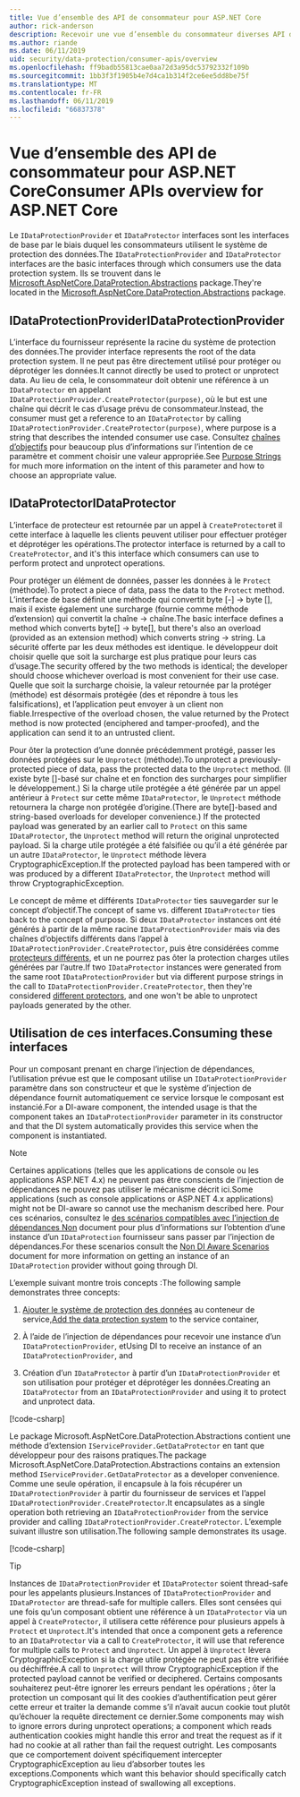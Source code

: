 ```yaml
---
title: Vue d’ensemble des API de consommateur pour ASP.NET Core
author: rick-anderson
description: Recevoir une vue d’ensemble du consommateur diverses API disponibles dans la bibliothèque de protection de données ASP.NET Core.
ms.author: riande
ms.date: 06/11/2019
uid: security/data-protection/consumer-apis/overview
ms.openlocfilehash: ff9badb55813cae0aa72d3a95dc53792332f109b
ms.sourcegitcommit: 1bb3f3f1905b4e7d4ca1b314f2ce6ee5dd8be75f
ms.translationtype: MT
ms.contentlocale: fr-FR
ms.lasthandoff: 06/11/2019
ms.locfileid: "66837378"
---
```

# <a name="consumer-apis-overview-for-aspnet-core"></a><span data-ttu-id="bbc19-103">Vue d’ensemble des API de consommateur pour ASP.NET Core</span><span class="sxs-lookup"><span data-stu-id="bbc19-103">Consumer APIs overview for ASP.NET Core</span></span>

<span data-ttu-id="bbc19-104">Le `IDataProtectionProvider` et `IDataProtector` interfaces sont les interfaces de base par le biais duquel les consommateurs utilisent le système de protection des données.</span><span class="sxs-lookup"><span data-stu-id="bbc19-104">The `IDataProtectionProvider` and `IDataProtector` interfaces are the basic interfaces through which consumers use the data protection system.</span></span> <span data-ttu-id="bbc19-105">Ils se trouvent dans le [Microsoft.AspNetCore.DataProtection.Abstractions](https://www.nuget.org/packages/Microsoft.AspNetCore.DataProtection.Abstractions/) package.</span><span class="sxs-lookup"><span data-stu-id="bbc19-105">They're located in the [Microsoft.AspNetCore.DataProtection.Abstractions](https://www.nuget.org/packages/Microsoft.AspNetCore.DataProtection.Abstractions/) package.</span></span>

## <a name="idataprotectionprovider"></a><span data-ttu-id="bbc19-106">IDataProtectionProvider</span><span class="sxs-lookup"><span data-stu-id="bbc19-106">IDataProtectionProvider</span></span>

<span data-ttu-id="bbc19-107">L’interface du fournisseur représente la racine du système de protection des données.</span><span class="sxs-lookup"><span data-stu-id="bbc19-107">The provider interface represents the root of the data protection system.</span></span> <span data-ttu-id="bbc19-108">Il ne peut pas être directement utilisé pour protéger ou déprotéger les données.</span><span class="sxs-lookup"><span data-stu-id="bbc19-108">It cannot directly be used to protect or unprotect data.</span></span> <span data-ttu-id="bbc19-109">Au lieu de cela, le consommateur doit obtenir une référence à un `IDataProtector` en appelant `IDataProtectionProvider.CreateProtector(purpose)`, où le but est une chaîne qui décrit le cas d’usage prévu de consommateur.</span><span class="sxs-lookup"><span data-stu-id="bbc19-109">Instead, the consumer must get a reference to an `IDataProtector` by calling `IDataProtectionProvider.CreateProtector(purpose)`, where purpose is a string that describes the intended consumer use case.</span></span> <span data-ttu-id="bbc19-110">Consultez [chaînes d’objectifs](xref:security/data-protection/consumer-apis/purpose-strings) pour beaucoup plus d’informations sur l’intention de ce paramètre et comment choisir une valeur appropriée.</span><span class="sxs-lookup"><span data-stu-id="bbc19-110">See [Purpose Strings](xref:security/data-protection/consumer-apis/purpose-strings) for much more information on the intent of this parameter and how to choose an appropriate value.</span></span>

## <a name="idataprotector"></a><span data-ttu-id="bbc19-111">IDataProtector</span><span class="sxs-lookup"><span data-stu-id="bbc19-111">IDataProtector</span></span>

<span data-ttu-id="bbc19-112">L’interface de protecteur est retournée par un appel à `CreateProtector`et il cette interface à laquelle les clients peuvent utiliser pour effectuer protéger et déprotéger les opérations.</span><span class="sxs-lookup"><span data-stu-id="bbc19-112">The protector interface is returned by a call to `CreateProtector`, and it's this interface which consumers can use to perform protect and unprotect operations.</span></span>

<span data-ttu-id="bbc19-113">Pour protéger un élément de données, passer les données à le `Protect` (méthode).</span><span class="sxs-lookup"><span data-stu-id="bbc19-113">To protect a piece of data, pass the data to the `Protect` method.</span></span> <span data-ttu-id="bbc19-114">L’interface de base définit une méthode qui convertit byte [-] -> byte [], mais il existe également une surcharge (fournie comme méthode d’extension) qui convertit la chaîne -> chaîne.</span><span class="sxs-lookup"><span data-stu-id="bbc19-114">The basic interface defines a method which converts byte[] -> byte[], but there's also an overload (provided as an extension method) which converts string -> string.</span></span> <span data-ttu-id="bbc19-115">La sécurité offerte par les deux méthodes est identique. le développeur doit choisir quelle que soit la surcharge est plus pratique pour leurs cas d’usage.</span><span class="sxs-lookup"><span data-stu-id="bbc19-115">The security offered by the two methods is identical; the developer should choose whichever overload is most convenient for their use case.</span></span> <span data-ttu-id="bbc19-116">Quelle que soit la surcharge choisie, la valeur retournée par la protéger (méthode) est désormais protégée (des et répondre à tous les falsifications), et l’application peut envoyer à un client non fiable.</span><span class="sxs-lookup"><span data-stu-id="bbc19-116">Irrespective of the overload chosen, the value returned by the Protect method is now protected (enciphered and tamper-proofed), and the application can send it to an untrusted client.</span></span>

<span data-ttu-id="bbc19-117">Pour ôter la protection d’une donnée précédemment protégé, passer les données protégées sur le `Unprotect` (méthode).</span><span class="sxs-lookup"><span data-stu-id="bbc19-117">To unprotect a previously-protected piece of data, pass the protected data to the `Unprotect` method.</span></span> <span data-ttu-id="bbc19-118">(Il existe byte []-basé sur chaîne et en fonction des surcharges pour simplifier le développement.) Si la charge utile protégée a été générée par un appel antérieur à `Protect` sur cette même `IDataProtector`, le `Unprotect` méthode retournera la charge non protégée d’origine.</span><span class="sxs-lookup"><span data-stu-id="bbc19-118">(There are byte[]-based and string-based overloads for developer convenience.) If the protected payload was generated by an earlier call to `Protect` on this same `IDataProtector`, the `Unprotect` method will return the original unprotected payload.</span></span> <span data-ttu-id="bbc19-119">Si la charge utile protégée a été falsifiée ou qu’il a été générée par un autre `IDataProtector`, le `Unprotect` méthode lèvera CryptographicException.</span><span class="sxs-lookup"><span data-stu-id="bbc19-119">If the protected payload has been tampered with or was produced by a different `IDataProtector`, the `Unprotect` method will throw CryptographicException.</span></span>

<span data-ttu-id="bbc19-120">Le concept de même et différents `IDataProtector` ties sauvegarder sur le concept d’objectif.</span><span class="sxs-lookup"><span data-stu-id="bbc19-120">The concept of same vs. different `IDataProtector` ties back to the concept of purpose.</span></span> <span data-ttu-id="bbc19-121">Si deux `IDataProtector` instances ont été générés à partir de la même racine `IDataProtectionProvider` mais via des chaînes d’objectifs différents dans l’appel à `IDataProtectionProvider.CreateProtector`, puis être considérées comme [protecteurs différents](xref:security/data-protection/consumer-apis/purpose-strings), et un ne pourrez pas ôter la protection charges utiles générées par l’autre.</span><span class="sxs-lookup"><span data-stu-id="bbc19-121">If two `IDataProtector` instances were generated from the same root `IDataProtectionProvider` but via different purpose strings in the call to `IDataProtectionProvider.CreateProtector`, then they're considered [different protectors](xref:security/data-protection/consumer-apis/purpose-strings), and one won't be able to unprotect payloads generated by the other.</span></span>

## <a name="consuming-these-interfaces"></a><span data-ttu-id="bbc19-122">Utilisation de ces interfaces.</span><span class="sxs-lookup"><span data-stu-id="bbc19-122">Consuming these interfaces</span></span>

<span data-ttu-id="bbc19-123">Pour un composant prenant en charge l’injection de dépendances, l’utilisation prévue est que le composant utilise un `IDataProtectionProvider` paramètre dans son constructeur et que le système d’injection de dépendance fournit automatiquement ce service lorsque le composant est instancié.</span><span class="sxs-lookup"><span data-stu-id="bbc19-123">For a DI-aware component, the intended usage is that the component takes an `IDataProtectionProvider` parameter in its constructor and that the DI system automatically provides this service when the component is instantiated.</span></span>

> [!NOTE]
> <span data-ttu-id="bbc19-124">Certaines applications (telles que les applications de console ou les applications ASP.NET 4.x) ne peuvent pas être conscients de l’injection de dépendances ne pouvez pas utiliser le mécanisme décrit ici.</span><span class="sxs-lookup"><span data-stu-id="bbc19-124">Some applications (such as console applications or ASP.NET 4.x applications) might not be DI-aware so cannot use the mechanism described here.</span></span> <span data-ttu-id="bbc19-125">Pour ces scénarios, consultez le [des scénarios compatibles avec l’injection de dépendances Non](xref:security/data-protection/configuration/non-di-scenarios) document pour plus d’informations sur l’obtention d’une instance d’un `IDataProtection` fournisseur sans passer par l’injection de dépendances.</span><span class="sxs-lookup"><span data-stu-id="bbc19-125">For these scenarios consult the [Non DI Aware Scenarios](xref:security/data-protection/configuration/non-di-scenarios) document for more information on getting an instance of an `IDataProtection` provider without going through DI.</span></span>

<span data-ttu-id="bbc19-126">L’exemple suivant montre trois concepts :</span><span class="sxs-lookup"><span data-stu-id="bbc19-126">The following sample demonstrates three concepts:</span></span>

1. <span data-ttu-id="bbc19-127">[Ajouter le système de protection des données](xref:security/data-protection/configuration/overview) au conteneur de service,</span><span class="sxs-lookup"><span data-stu-id="bbc19-127">[Add the data protection system](xref:security/data-protection/configuration/overview) to the service container,</span></span>

2. <span data-ttu-id="bbc19-128">À l’aide de l’injection de dépendances pour recevoir une instance d’un `IDataProtectionProvider`, et</span><span class="sxs-lookup"><span data-stu-id="bbc19-128">Using DI to receive an instance of an `IDataProtectionProvider`, and</span></span>

3. <span data-ttu-id="bbc19-129">Création d’un `IDataProtector` à partir d’un `IDataProtectionProvider` et son utilisation pour protéger et déprotéger les données.</span><span class="sxs-lookup"><span data-stu-id="bbc19-129">Creating an `IDataProtector` from an `IDataProtectionProvider` and using it to protect and unprotect data.</span></span>

[!code-csharp[](../using-data-protection/samples/protectunprotect.cs?highlight=26,34,35,36,37,38,39,40)]

<span data-ttu-id="bbc19-130">Le package Microsoft.AspNetCore.DataProtection.Abstractions contient une méthode d’extension `IServiceProvider.GetDataProtector` en tant que développeur pour des raisons pratiques.</span><span class="sxs-lookup"><span data-stu-id="bbc19-130">The package Microsoft.AspNetCore.DataProtection.Abstractions contains an extension method `IServiceProvider.GetDataProtector` as a developer convenience.</span></span> <span data-ttu-id="bbc19-131">Comme une seule opération, il encapsule à la fois récupérer un `IDataProtectionProvider` à partir du fournisseur de services et l’appel `IDataProtectionProvider.CreateProtector`.</span><span class="sxs-lookup"><span data-stu-id="bbc19-131">It encapsulates as a single operation both retrieving an `IDataProtectionProvider` from the service provider and calling `IDataProtectionProvider.CreateProtector`.</span></span> <span data-ttu-id="bbc19-132">L’exemple suivant illustre son utilisation.</span><span class="sxs-lookup"><span data-stu-id="bbc19-132">The following sample demonstrates its usage.</span></span>

[!code-csharp[](./overview/samples/getdataprotector.cs?highlight=15)]

>[!TIP]
> <span data-ttu-id="bbc19-133">Instances de `IDataProtectionProvider` et `IDataProtector` soient thread-safe pour les appelants plusieurs.</span><span class="sxs-lookup"><span data-stu-id="bbc19-133">Instances of `IDataProtectionProvider` and `IDataProtector` are thread-safe for multiple callers.</span></span> <span data-ttu-id="bbc19-134">Elles sont censées qui une fois qu’un composant obtient une référence à un `IDataProtector` via un appel à `CreateProtector`, il utilisera cette référence pour plusieurs appels à `Protect` et `Unprotect`.</span><span class="sxs-lookup"><span data-stu-id="bbc19-134">It's intended that once a component gets a reference to an `IDataProtector` via a call to `CreateProtector`, it will use that reference for multiple calls to `Protect` and `Unprotect`.</span></span> <span data-ttu-id="bbc19-135">Un appel à `Unprotect` lèvera CryptographicException si la charge utile protégée ne peut pas être vérifiée ou déchiffrée.</span><span class="sxs-lookup"><span data-stu-id="bbc19-135">A call to `Unprotect` will throw CryptographicException if the protected payload cannot be verified or deciphered.</span></span> <span data-ttu-id="bbc19-136">Certains composants souhaiterez peut-être ignorer les erreurs pendant les opérations ; ôter la protection un composant qui lit des cookies d’authentification peut gérer cette erreur et traiter la demande comme s’il n’avait aucun cookie tout plutôt qu’échouer la requête directement ce dernier.</span><span class="sxs-lookup"><span data-stu-id="bbc19-136">Some components may wish to ignore errors during unprotect operations; a component which reads authentication cookies might handle this error and treat the request as if it had no cookie at all rather than fail the request outright.</span></span> <span data-ttu-id="bbc19-137">Les composants que ce comportement doivent spécifiquement intercepter CryptographicException au lieu d’absorber toutes les exceptions.</span><span class="sxs-lookup"><span data-stu-id="bbc19-137">Components which want this behavior should specifically catch CryptographicException instead of swallowing all exceptions.</span></span>
